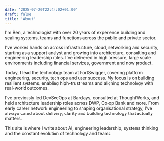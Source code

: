 ```yaml
---
date: '2025-07-20T22:44:02+01:00'
draft: false
title: 'About'
---
```


I'm Ben, a technologist with over 20 years of experience building and scaling systems, teams and functions across the public and private sector.

I’ve worked hands on across infrastructure, cloud, networking and security, starting as a support analyst and growing into architecture, consulting and engineering leadership roles. I've delivered in high pressure, large scale environments including financial services, government and now product.

Today, I lead the technology team at PortSwigger, covering platform engineering, security, tech ops and user success. My focus is on building resilient systems, enabling high-trust teams and aligning technology with real-world outcomes.

I’ve previously led DevSecOps at Barclays, consulted at ThoughtWorks, and held architecture leadership roles across DWP, Co-op Bank and more. From early career network engineering to shaping organisational strategy, I’ve always cared about delivery, clarity and building technology that actually matters.

This site is where I write about AI, engineering leadership, systems thinking and the constant evolution of technology and teams.